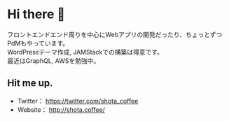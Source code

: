 # Hi there 👋
フロントエンドエンド周りを中心にWebアプリの開発だったり、ちょっとずつPdMもやっています。  
WordPressテーマ作成, JAMStackでの構築は得意です。  
最近はGraphQL, AWSを勉強中。

## Hit me up.
- Twitter： https://twitter.com/shota_coffee
- Website： http://shota.coffee/

<!--
**shotaCoffee/shotaCoffee** is a ✨ _special_ ✨ repository because its `README.md` (this file) appears on your GitHub profile.

Here are some ideas to get you started:

- 🔭 I’m currently working on ...
- 🌱 I’m currently learning ...
- 👯 I’m looking to collaborate on ...
- 🤔 I’m looking for help with ...
- 💬 Ask me about ...
- 📫 How to reach me: ...
- 😄 Pronouns: ...
- ⚡ Fun fact: ...
-->
